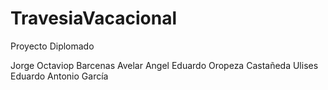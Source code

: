 # TravesiaVacacional
Proyecto Diplomado

Jorge Octaviop Barcenas Avelar
Angel Eduardo Oropeza Castañeda
Ulises Eduardo Antonio García